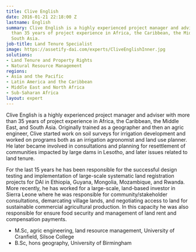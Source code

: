 ```yaml
---
title: Clive English
date: 2016-01-21 22:18:00 Z
lastname: English
summary: Clive English is a highly experienced project manager and adviser with more
  than 35 years of project experience in Africa, the Caribbean, the Middle East, and
  South Asia.
job-title: Land Tenure Specialist
image: https://assetify-dai.com/experts/CliveEnglishInner.jpg
solutions:
- Land Tenure and Property Rights
- Natural Resource Management
regions:
- Asia and the Pacific
- Latin America and the Caribbean
- Middle East and North Africa
- Sub-Saharan Africa
layout: expert
---
```


Clive English is a highly experienced project manager and adviser with more than 35 years of project experience in Africa, the Caribbean, the Middle East, and South Asia. Originally trained as a geographer and then an agric engineer, Clive started work on soil surveys for irrigation development and worked on programs both as an irrigation agronomist and land use planner. He later became involved in consultations and planning for resettlement of communities impacted by large dams in Lesotho, and later issues related to land tenure.

For the last 15 years he has been responsible for the successful design testing and implementation of large-scale systematic land registration projects for DAI in Ethiopia, Guyana, Mongolia, Mozambique, and Rwanda. More recently, he has worked for a large-scale, land-based investor in Sierra Leone where he was responsible for community/stakeholder consultations, demarcating village lands, and negotiating access to land for sustainable commercial agricultural production. In this capacity he was also responsible for ensure food security and management of land rent and compensation payments.

* M.Sc, agric engineering, land resource management, University of Cranfield, Silsoe College
* B.Sc, hons geography, University of Birmingham
